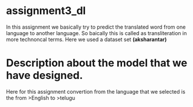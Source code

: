 # assignment3_dl
In this assignment we basically try to predict the translated word from one language to another language. So baically this is called as transliteration in more technoncal terms. Here we used a dataset set **(aksharantar)** 
# Description about the model that we have designed.
Here for this assignment convertion from the language that we selected is the from >English to >telugu
